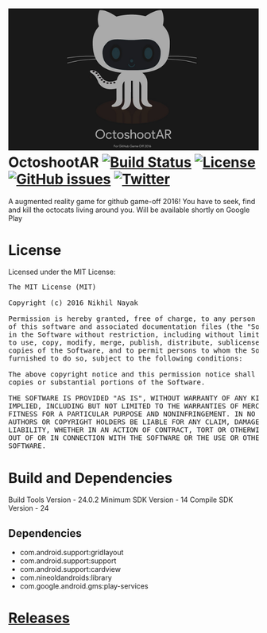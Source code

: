 ![OctoshootAR banner](static/banner.png)
OctoshootAR [![Build Status](https://img.shields.io/badge/build-passing-brightgreen.svg)](https://github.com/nikhilnayak98/game-off-2016) [![License](https://img.shields.io/badge/license-MIT-blue.svg)](https://github.com/nikhilnayak98/game-off-2016/blob/master/LICENSE) [![GitHub issues](https://img.shields.io/github/issues/nikhilnayak98/game-off-2016.svg)](https://github.com/nikhilnayak98/game-off-2016/issues) [![Twitter](https://img.shields.io/twitter/url/https/github.com/nikhilnayak98/game-off-2016.svg?style=social&style=plastic)](https://twitter.com/intent/tweet?text=Check%20out%20this%20project:&url=https://github.com/nikhilnayak98/game-off-2016)
=============
A augmented reality game for github game-off 2016!
You have to seek, find and kill the octocats living around you.
Will be available shortly on Google Play

<!--[![Download](https://play.google.com/intl/en_us/badges/images/generic/en_badge_web_generic.png)](https://play.google.com/store/apps/details?id=com.nikhilnayak.games.octoshootar)-->

License
========
Licensed under the MIT License:

<pre>
The MIT License (MIT)

Copyright (c) 2016 Nikhil Nayak

Permission is hereby granted, free of charge, to any person obtaining a copy
of this software and associated documentation files (the "Software"), to deal
in the Software without restriction, including without limitation the rights
to use, copy, modify, merge, publish, distribute, sublicense, and/or sell
copies of the Software, and to permit persons to whom the Software is
furnished to do so, subject to the following conditions:

The above copyright notice and this permission notice shall be included in all
copies or substantial portions of the Software.

THE SOFTWARE IS PROVIDED "AS IS", WITHOUT WARRANTY OF ANY KIND, EXPRESS OR
IMPLIED, INCLUDING BUT NOT LIMITED TO THE WARRANTIES OF MERCHANTABILITY,
FITNESS FOR A PARTICULAR PURPOSE AND NONINFRINGEMENT. IN NO EVENT SHALL THE
AUTHORS OR COPYRIGHT HOLDERS BE LIABLE FOR ANY CLAIM, DAMAGES OR OTHER
LIABILITY, WHETHER IN AN ACTION OF CONTRACT, TORT OR OTHERWISE, ARISING FROM,
OUT OF OR IN CONNECTION WITH THE SOFTWARE OR THE USE OR OTHER DEALINGS IN THE
SOFTWARE.
</pre>

Build and Dependencies
======================

Build Tools Version - 24.0.2
Minimum SDK Version - 14
Compile SDK Version - 24

## Dependencies
 
 * com.android.support:gridlayout
 * com.android.support:support
 * com.android.support:cardview
 * com.nineoldandroids:library
 * com.google.android.gms:play-services
 
[Releases](https://github.com/nikhilnayak98/pgtrack-android-client/releases)
===========================================================================

